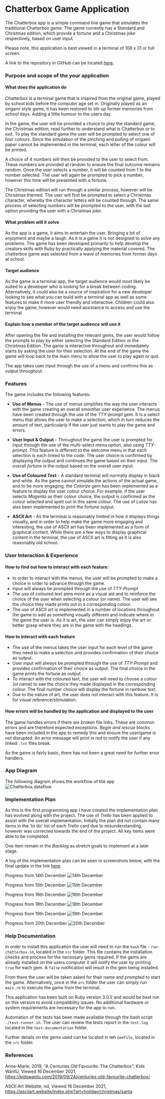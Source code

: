 # Chatterbox Game Application

The Chatterbox app is a simple command line game that simulates the traditional Chatterbox game. The game currently has a Standard and Christmas edition, which provide a fortune and a Christmas joke respectively, based on user input.

Please note, this application is best viewed in a terminal of 108 x 31 or full screen.

A link to the repository in GitHub can be located [here](https://github.com/jacode77/terminal-application.git).

### Purpose and scope of the your application

#### What does the application do

Chatterbox is a terminal game that is inspired from the original game, played by school kids before the computer age set in. Originally played as an origami style game, it has been restored to stir up former memories from school days. Adding a little humour to the users day.

In the game, the user will be provided a choice to play the standard game, the Christmas edition, read further to understand what is Chatterbox or to exit. To play the standard game the user will be prompted to select one of four colours. Since the simulation of the pinching and pulling of origami paper cannot be implemented in the terminal, each letter of the colour will be printed.

A choice of 4 numbers will then be provided to the user to select from. These numbers are provided at random to ensure the final outcome remains random. Once the user selects a number, it will be counted from 1 to the number selected. The user will again be prompted to pick a number, however this time will be presented with a fortune.

The Christmas edition will run through a similar process, however will be Christmas themed. The user will first be prompted to select a Christmas character, whereby the character letters will be counted through. The same process of selecting numbers will be prompted to the user, with the last option providing the user with a Christmas joke.

#### What problem will it solve

As the app is a game, it aims to entertain the user. Bringing a bit of enjoyment and maybe a laugh. As it is a game it is not designed to solve any problems. The game has been developed primarily to help develop the creators skills with Ruby by practically applying the material covered. The chatterbox game was selected from a wave of memories from former days at school.

#### Target audience

As the game is a terminal app, the target audience would most likely be suited to a developer who is looking for a break between coding. Alternatively, it could also be a source of inspiration for a new developer looking to see what you can build with a terminal app as well as some features to make it more user friendly and interactive. Children could also enjoy the game, however would need assistance to access and use the terminal.

#### Explain how a member of the target audience will use it

After opening the file and installing the relevant gems, the user would follow the prompts to play by either selecting the Standard Edition or the Christmas Edition. The game is interactive throughout and immediately starts by asking the user for their selection. At the end of the game the game will loop back to the main menu to allow the user to play again or quit.

The app takes user input through the use of a menu and confirms this as output throughout.

### Features

The game includes the following features:

- **Use of Menus** - The use of menus simplifies the way the user interacts with the game creating an overall smoother user experience. The menus have been created through the use of the _TTY-prompt_ gem. It is a select menu that allows the user to make a selection, which in turn reduces the amount of text, particularly if the user just wants to play the game and errors.

- **User Input & Output** - Throughout the game the user is prompted for input through the use of the multi-select menu option, also using _TTY-prompt_. This feature is different to the welcome menu in that each selection is each linked to the code. The user choice is confirmed by displaying the output and continues the game based on their input. The overall *fortune* is the output based on the overall user input.

- **Use of Coloured Text** - A standard terminal will normally display in black and white. As the game cannot simulate the actions of the actual game, and to be more engaging, the _Colorize_ gem has been implemented as a feature to display the user colour choice. For example, if the user selects _Magenta_ as their colour choice, the output is confirmed as the colour selected and spelt out in this same colour. The use of *Lolize* has also been implemented to print the fortune output.

- **ASCII Art** - As the terminal is reasonably limited in how it displays things visually, and in order to help make the game more engaging and interesting, the use of ASCII art has been implemented as a form of graphical content. While there are a few ways to display graphical content in the terminal, the use of ASCII art is fitting as it is also reasonably old school.

### User Interaction & Experience

#### How to find out how to interact with each feature:

- In order to interact with the menus, the user will be prompted to make a choice in order to advance through the game.
- Input will always be prompted through the use of *TTY-Prompt*
- The use of coloured text aims more as a visual aid and to reinforce the choice of the user when selecting a colour (or name). The user will see the choice they made prints out in a corresponding colour.
- The use of ASCII art is implemented in a number of locations throughout the game to add as something visually different and indicate where in the game the user is. As it is art, the user can simply enjoy the art or better grasp where they are in the game with the headings.

#### How to interact with each feature

- The use of the menus takes the user input for each level of the game they need to make a selection and provides confirmation of their choice as output.
- User input will always be prompted through the use of *TTY-Prompt* and provides confirmation of their choice as output. The final choice in the game prints the fortune as output.
- To interact with the coloured text, the user will need to choose a colour (or name) to see the choice they made displayed in the corresponding colour. The final number choice will display the fortune in rainbow text.
- Due to the nature of art, the user does not interact with this feature. It is for visual reference/stimulation.

#### How errors will be handled by the application and displayed to the user

The game handles errors if there are broken file links. These are common errors and are therefore expected exceptions. *Begin and rescue* blocks have been included in the app to remedy this and ensure the user/game is not disrupted. An error message will print in red to notify the user if any linked `.txt` files break.

As the game is fairly basic, there has not been a great need for further error handlers.

### App Diagram

The following diagram shows the workflow of the app
![Chatterbox dataflow](./docs/chatterbox_app.jpg)

### Implementation Plan

As this is the first programming app I have created the implementation plan has evolved along with the project. The use of *Trello* has been applied to assist with the overall implementation. Initially the plan did not contain many items in the 'to do' list of each Trello card due to misunderstanding, however was corrected towards the end of the project. All key items were able to be completed.

One item remain in the *Backlog* as stretch goals to implement at a later stage.

A log of the implementation plan can be seen in screenshots below, with the final update in the link [here](https://trello.com/b/mSjdsPCu/terminal-app).

Progress from 14th December
![14th December](./docs/14dec.png)

Progress from 15th December
![15th December](./docs/15dec.png)

Progress from 16th December
![16th December](./docs/16dec.png)

Progress from 18th December
![18th December](./docs/18dec.png)

Progress from 19th December
![19th December](./docs/19dec.png)

Progress from 20th December
![20th December](./docs/20dec.png)

### Help Documentation

In order to install this application the user will need to run the `bash` file - `run-chatterbox.sh`, located in the `src` folder. This file contains the installation checks and process for the necessary gems required. If the gems are already installed on the users computer it will notify the user by printing `true` for each gem. A `false` notification will result in the gem being installed.

From there the user will be taken asked for their name and prompted to start the game. Alternatively, once in the `src` folder the user can simply run `main.rb` to execute the game from the terminal.

This application has been built on Ruby version 3.0.2 and would be best run on this version to avoid compatibility issues. No additional hardware or system requirements are necessary for the app to run.

Automation of the tests has been made available through the bash script `./test-runner.sh`. The user can review the tests report in the `test.log` located in the `test-documentation` folder.

Further details on the gems used can be located in teh `Gemfile`, located in the `src` folder.

### References

Anne-Marie, 2019, "A Centuries Old Favourite: The Chatterbox", Kids WantU, Viewed 16 December 2021, <https://kidswantu.com/2019/09/24/centuries-old-favourite-chatterbox/>

ASCII Art Website, nd, Viewed 16 December 2021, <https://asciiart.website/index.php?art=holiday/christmas/santa>